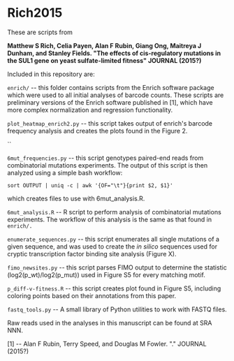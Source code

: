 # Rich2015

These are scripts from 

<b>Matthew S Rich, Celia Payen, Alan F Rubin, Giang Ong, Maitreya J Dunham, and Stanley Fields. "The effects of cis-regulatory mutations in the SUL1 gene on yeast sulfate-limited fitness" JOURNAL (2015?)</b>

Included in this repository are:

`enrich/` -- this folder contains scripts from the Enrich software package which were used to all initial analyses of barcode counts. These scripts are preliminary versions of the Enrich software published in [1], which have more complex normalization and regression functionality.

`plot_heatmap_enrich2.py` -- this script takes output of enrich's barcode frequency analysis and creates the plots found in the Figure 2.

``

`6mut_frequencies.py` -- this script genotypes paired-end reads from combinatorial mutations experiments. The output of this script is then analyzed using a simple bash workflow:
	
	sort OUTPUT | uniq -c | awk '{OF="\t"}{print $2, $1}'

which creates files to use with 6mut_analysis.R.

`6mut_analysis.R` -- R script to perform analysis of combinatorial mutations experiments. The workflow of this analysis is the same as that found in `enrich/.`  

`enumerate_sequences.py` -- this script enumerates all single mutations of a given sequence, and was used to create the <em>in silico</em> sequences used for cryptic transcription factor binding site analysis (Figure X).

`fimo_newsites.py` -- this script parses FIMO output to determine the statistic (log2(p_wt)/log2(p_mut)) used in Figure S5 for every matching motif.

`p_diff-v-fitness.R` -- this script creates plot found in Figure S5, including coloring points based on their annotations from this paper.

`fastq_tools.py` -- A small library of Python utilities to work with FASTQ files.

Raw reads used in the analyses in this manuscript can be found at SRA NNN.

[1] -- Alan F Rubin, Terry Speed, and Douglas M Fowler. "." JOURNAL (2015?)

